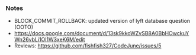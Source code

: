 ### Notes
- BLOCK_COMMIT_ROLLBACK: updated version of lyft database question (OOTO)
- https://docs.google.com/document/d/13sk9kkoWZvSB8A0BbHOwckuYWn26vbLi1Ol1W3xeK6M/edit
- Reviews: https://github.com/fishfish327/CodeJune/issues/5